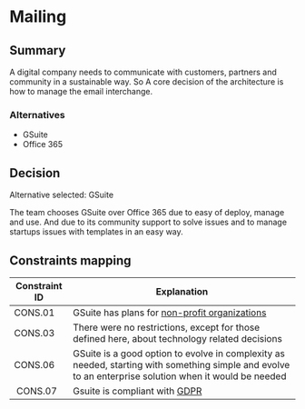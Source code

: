 # Mailing

## Summary

A digital company needs to communicate with customers, partners and community in a sustainable way. So A core decision of the architecture is how to manage the email interchange.


### Alternatives

- GSuite
- Office 365

## Decision 

Alternative selected: GSuite

The team chooses GSuite over Office 365 due to easy of deploy, manage and use. And due to its community support to solve issues and to manage startups issues with templates in an easy way.

## Constraints mapping

| Constraint ID | Explanation |
| ------------- | ----------- |
| CONS.01 | GSuite has plans for [non-profit organizations](https://www.google.com/nonprofits/) |
| CONS.03 | There were no restrictions, except for those defined here, about technology related decisions |
| CONS.06 | GSuite is a good option to evolve in complexity as needed, starting with something simple and evolve to an enterprise solution when it would be needed |
| CONS.07 | Gsuite is compliant with [GDPR](https://cloud.google.com/privacy/gdpr) |
